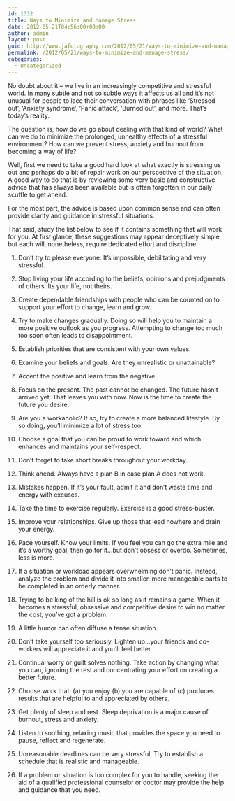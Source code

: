 ```yaml
---
id: 1332
title: Ways to Minimize and Manage Stress
date: 2012-05-21T04:56:00+00:00
author: admin
layout: post
guid: http://www.jafotography.com/2012/05/21/ways-to-minimize-and-manage-stress/
permalink: /2012/05/21/ways-to-minimize-and-manage-stress/
categories:
  - Uncategorized
---
```

No doubt about it &#8211; we live in an increasingly competitive and stressful world. In many subtle and not so subtle ways it affects us all and it&#8217;s not unusual for people to lace their conversation with phrases like &#8216;Stressed out&#8217;, &#8216;Anxiety syndrome&#8217;, &#8216;Panic attack&#8217;, &#8216;Burned out&#8217;, and more. That&#8217;s today&#8217;s reality.

The question is, how do we go about dealing with that kind of world? What can we do to minimize the prolonged, unhealthy effects of a stressful environment? How can we prevent stress, anxiety and burnout from becoming a way of life?

Well, first we need to take a good hard look at what exactly is stressing us out and perhaps do a bit of repair work on our perspective of the situation. A good way to do that is by reviewing some very basic and constructive advice that has always been available but is often forgotten in our daily scuffle to get ahead.

For the most part, the advice is based upon common sense and can often provide clarity and guidance in stressful situations.

That said, study the list below to see if it contains something that will work for you. At first glance, these suggestions may appear deceptively simple but each will, nonetheless, require dedicated effort and discipline.

1. Don&#8217;t try to please everyone. It&#8217;s impossible, debilitating and very stressful.

2. Stop living your life according to the beliefs, opinions and prejudgments of others. Its your life, not theirs.

3. Create dependable friendships with people who can be counted on to support your effort to change, learn and grow.

4. Try to make changes gradually. Doing so will help you to maintain a more positive outlook as you progress. Attempting to change too much too soon often leads to disappointment.

5. Establish priorities that are consistent with your own values.

6. Examine your beliefs and goals. Are they unrealistic or unattainable?

7. Accent the positive and learn from the negative.

8. Focus on the present. The past cannot be changed. The future hasn&#8217;t arrived yet. That leaves you with now. Now is the time to create the future you desire.

9. Are you a workaholic? If so, try to create a more balanced lifestyle. By so doing, you&#8217;ll minimize a lot of stress too.

10. Choose a goal that you can be proud to work toward and which enhances and maintains your self-respect.

11. Don&#8217;t forget to take short breaks throughout your workday.

12. Think ahead. Always have a plan B in case plan A does not work.

13. Mistakes happen. If it&#8217;s your fault, admit it and don&#8217;t waste time and energy with excuses.

14. Take the time to exercise regularly. Exercise is a good stress-buster.

15. Improve your relationships. Give up those that lead nowhere and drain your energy.

16. Pace yourself. Know your limits. If you feel you can go the extra mile and it&#8217;s a worthy goal, then go for it&#8230;but don&#8217;t obsess or overdo. Sometimes, less is more.

17. If a situation or workload appears overwhelming don&#8217;t panic. Instead, analyze the problem and divide it into smaller, more manageable parts to be completed in an orderly manner.

18. Trying to be king of the hill is ok so long as it remains a game. When it becomes a stressful, obsessive and competitive desire to win no matter the cost, you&#8217;ve got a problem.

19. A little humor can often diffuse a tense situation.

20. Don&#8217;t take yourself too seriously. Lighten up&#8230;your friends and co-workers will appreciate it and you&#8217;ll feel better.

21. Continual worry or guilt solves nothing. Take action by changing what you can, ignoring the rest and concentrating your effort on creating a better future.

22. Choose work that: (a) you enjoy (b) you are capable of (c) produces results that are helpful to and appreciated by others.

23. Get plenty of sleep and rest. Sleep deprivation is a major cause of burnout, stress and anxiety.

24. Listen to soothing, relaxing music that provides the space you need to pause, reflect and regenerate.

25. Unreasonable deadlines can be very stressful. Try to establish a schedule that is realistic and manageable.

26. If a problem or situation is too complex for you to handle, seeking the aid of a qualified professional counselor or doctor may provide the help and guidance that you need.
